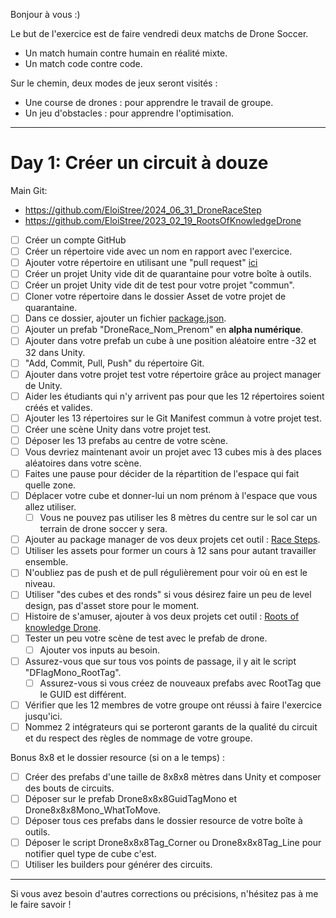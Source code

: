 

Bonjour à vous :)

Le but de l'exercice est de faire vendredi deux matchs de Drone Soccer.
- Un match humain contre humain en réalité mixte.
- Un match code contre code.

Sur le chemin, deux modes de jeux seront visités :
- Une course de drones : pour apprendre le travail de groupe.
- Un jeu d'obstacles : pour apprendre l'optimisation.


----

# Day 1: Créer un circuit à douze

Main Git: 
- https://github.com/EloiStree/2024_06_31_DroneRaceStep
- https://github.com/EloiStree/2023_02_19_RootsOfKnowledgeDrone

- [ ] Créer un compte GitHub
- [ ] Créer un répertoire vide avec un nom en rapport avec l'exercice.
- [ ] Ajouter votre répertoire en utilisant une "pull request" [ici](https://github.com/EloiStree/2024_07_01_HelloUnityDroneSoccerMonsManifest/blob/main/ListOfDroneRacePackageGit.txt)
- [ ] Créer un projet Unity vide dit de quarantaine pour votre boîte à outils.
- [ ] Créer un projet Unity vide dit de test pour votre projet "commun".
- [ ] Cloner votre répertoire dans le dossier Asset de votre projet de quarantaine.
- [ ] Dans ce dossier, ajouter un fichier [package.json](https://github.com/EloiStree/2020_05_28_JimmyScreamFPS/blob/master/package.json).
- [ ] Ajouter un prefab "DroneRace_Nom_Prenom" en **alpha numérique**.
- [ ] Ajouter dans votre prefab un cube à une position aléatoire entre -32 et 32 dans Unity.
- [ ] "Add, Commit, Pull, Push" du répertoire Git.
- [ ] Ajouter dans votre projet test votre répertoire grâce au project manager de Unity.
- [ ] Aider les étudiants qui n'y arrivent pas pour que les 12 répertoires soient créés et valides.
- [ ] Ajouter les 13 répertoires sur le Git Manifest commun à votre projet test.
- [ ] Créer une scène Unity dans votre projet test.
- [ ] Déposer les 13 prefabs au centre de votre scène.
- [ ] Vous devriez maintenant avoir un projet avec 13 cubes mis à des places aléatoires dans votre scène.
- [ ] Faites une pause pour décider de la répartition de l'espace qui fait quelle zone.
- [ ] Déplacer votre cube et donner-lui un nom prénom à l'espace que vous allez utiliser.
   - [ ] Vous ne pouvez pas utiliser les 8 mètres du centre sur le sol car un terrain de drone soccer y sera.
- [ ] Ajouter au package manager de vos deux projets cet outil : [Race Steps](https://github.com/EloiStree/2024_06_31_DroneRaceStep).
- [ ] Utiliser les assets pour former un cours à 12 sans pour autant travailler ensemble.
- [ ] N'oubliez pas de push et de pull régulièrement pour voir où en est le niveau.
- [ ] Utiliser "des cubes et des ronds" si vous désirez faire un peu de level design, pas d'asset store pour le moment.
- [ ] Histoire de s'amuser, ajouter à vos deux projets cet outil : [Roots of knowledge Drone](https://github.com/EloiStree/2023_02_19_RootsOfKnowledgeDrone).
- [ ] Tester un peu votre scène de test avec le prefab de drone.
  - [ ] Ajouter vos inputs au besoin.
- [ ] Assurez-vous que sur tous vos points de passage, il y ait le script "DFlagMono_RootTag".
  - [ ] Assurez-vous si vous créez de nouveaux prefabs avec RootTag que le GUID est différent.
- [ ] Vérifier que les 12 membres de votre groupe ont réussi à faire l'exercice jusqu'ici.
- [ ] Nommez 2 intégrateurs qui se porteront garants de la qualité du circuit et du respect des règles de nommage de votre groupe.

Bonus 8x8 et le dossier resource (si on a le temps) :
-  [ ] Créer des prefabs d'une taille de 8x8x8 mètres dans Unity et composer des bouts de circuits.
-  [ ] Déposer sur le prefab Drone8x8x8GuidTagMono et Drone8x8x8Mono_WhatToMove.
-  [ ] Déposer tous ces prefabs dans le dossier resource de votre boîte à outils.
-  [ ] Déposer le script Drone8x8x8Tag_Corner ou Drone8x8x8Tag_Line pour notifier quel type de cube c'est.
-  [ ] Utiliser les builders pour générer des circuits.

---

Si vous avez besoin d'autres corrections ou précisions, n'hésitez pas à me le faire savoir !
